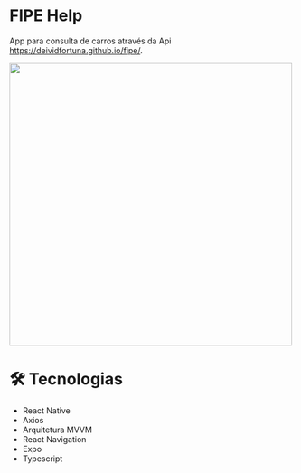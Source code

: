 # FIPE Help
App para consulta de carros através da Api https://deividfortuna.github.io/fipe/.

<a href="#" target="_blank">
  <img style="height: 500px" src="https://github.com/vitor-scheffer/fipe-help/assets/103120313/840b836c-6e2a-47f1-9a6e-0fe2ee6f03cc"></img>
</a>


# 🛠️ Tecnologias

<ul>
  <li>React Native</li>
  <li>Axios</li>
  <li>Arquitetura MVVM</li>
  <li>React Navigation</li>
  <li>Expo</li>
  <li>Typescript</li>
</ul>



